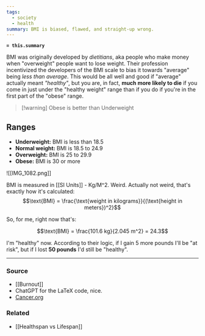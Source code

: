 ```yaml
---
tags:
  - society
  - health
summary: BMI is biased, flawed, and straight-up wrong.
---
```

**`= this.summary`**

BMI was originally developed by *dietitians*, aka people who make money when "overweight" people want to lose weight. Their profession incentivized the developers of the BMI scale to bias it towards "average" being *less than average*. This would be all well and good if "average" actually meant *"healthy"*, but you are, in fact, **much more likely to die** if you come in just under the "healthy weight" range than if you do if you're in the first part of the "obese" range.

> [!warning] Obese is better than Underweight

## Ranges
- **Underweight:** BMI is less than 18.5
- **Normal weight:** BMI is 18.5 to 24.9
- **Overweight:** BMI is 25 to 29.9
- **Obese:** BMI is 30 or more


![[IMG_1082.png]]

BMI is measured in [[SI Units]] - Kg/M^2. Weird. Actually not weird, that's exactly how it's calculated:
$$\text{BMI} = \frac{\text{weight in kilograms}}{(\text{height in meters})^2}$$

So, for me, right now that's:

$$\text{BMI} = \frac{101.6 kg}{2.045 m^2} = 24.3$$

I'm "healthy" now. According to their logic, if I gain 5 more pounds I'll be "at risk", but if I lost **50 pounds** I'd still be "healthy".

---
### Source
- [[Burnout]]
- ChatGPT for the LaTeX code, nice.
- [Cancer.org](https://www.cancer.org/cancer/risk-prevention/diet-physical-activity/body-weight-and-cancer-risk/adult-bmi.html)

### Related
- [[Healthspan vs Lifespan]]